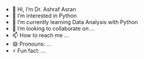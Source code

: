 - 👋 Hi, I’m Dr. Ashraf Asran
- 👀 I’m interested in Python
- 🌱 I’m currently learning Data Analysis with Python
- 💞️ I’m looking to collaborate on ...
- 📫 How to reach me ...
- 😄 Pronouns: ...
- ⚡ Fun fact: ...

<!---
ashrafasran/ashrafasran is a ✨ special ✨ repository because its `README.md` (this file) appears on your GitHub profile.
You can click the Preview link to take a look at your changes.
--->
